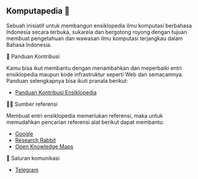 ## Komputapedia 👋

Sebuah inisiatif untuk membangun ensiklopedia ilmu komputasi berbahasa Indonesia secara terbuka, sukarela dan bergotong royong dengan tujuan membuat 
pengetahuan dan wawasan ilmu komputasi terjangkau dalam Bahasa Indonesia.

🌈 Panduan Kontribusi

Kamu bisa ikut membantu dengan menambahkan dan meperbaiki entri ensiklopedia maupun kode infrastruktur seperti Web dan semacamnya.
Panduan selengkapnya bisa ikuti pranala berikut:

- [Panduan Kontribusi Ensiklopedia](https://github.com/komputapedia/ensiklopedia/blob/main/CONTRIBUTE.md)

👩‍💻 Sumber referensi

Membuat entri ensiklopedia memerlukan referensi, maka untuk memudahkan pencarian referensi alat berikut dapat membantu:

- [Google](https://www.google.com)
- [Research Rabbit](https://www.researchrabbit.ai/)
- [Open Knowledge Maps](https://openknowledgemaps.org/)

🍿 Saluran komunikasi

- [Telegram](https://t.me/+KweKuenoODsxNTRl)
